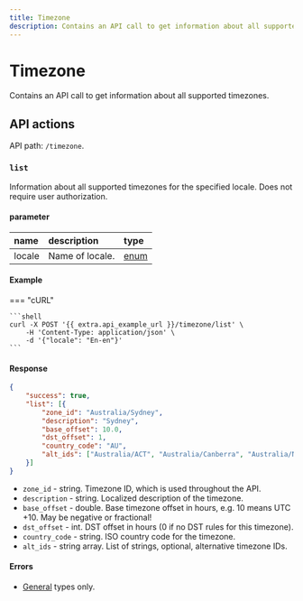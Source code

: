 ```yaml
---
title: Timezone
description: Contains an API call to get information about all supported timezones.
---
```


# Timezone

Contains an API call to get information about all supported timezones.


## API actions

API path: `/timezone`.

### `list`

Information about all supported timezones for the specified locale. Does not require user authorization.

#### parameter

| name   | description     | type                                        |
|:-------|:----------------|:--------------------------------------------|
| locale | Name of locale. | [enum](../../getting-started/introduction.md#data-types) |

#### Example

=== "cURL"

    ```shell
    curl -X POST '{{ extra.api_example_url }}/timezone/list' \
        -H 'Content-Type: application/json' \
        -d '{"locale": "En-en"}'
    ```

#### Response

```json
{
    "success": true,
    "list": [{
        "zone_id": "Australia/Sydney",
        "description": "Sydney",
        "base_offset": 10.0,
        "dst_offset": 1,
        "country_code": "AU",
        "alt_ids": ["Australia/ACT", "Australia/Canberra", "Australia/NSW"]
    }]
}
```

* `zone_id` - string. Timezone ID, which is used throughout the API.
* `description` - string. Localized description of the timezone.
* `base_offset` - double. Base timezone offset in hours, e.g. 10 means UTC +10. May be negative or fractional!
* `dst_offset` - int. DST offset in hours (0 if no DST rules for this timezone).
* `country_code` - string. ISO country code for the timezone.
* `alt_ids` - string array. List of strings, optional, alternative timezone IDs.

#### Errors

* [General](../../getting-started/errors.md#error-codes) types only.
